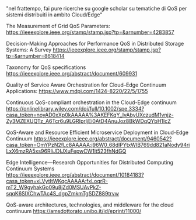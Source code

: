 "nel frattempo, fai pure ricerche su google scholar su tematiche di QoS per sistemi distribuiti in ambito Cloud/Edge"

The Measurement of Grid QoS Parameters:
https://ieeexplore.ieee.org/stamp/stamp.jsp?tp=&arnumber=4283857

Decision-Making Approaches for Performance
QoS in Distributed Storage Systems: A Survey
https://ieeexplore.ieee.org/stamp/stamp.jsp?tp=&arnumber=8618414

 Taxonomy for QoS specifications
https://ieeexplore.ieee.org/abstract/document/609931

Quality of Service Aware Orchestration for Cloud–Edge Continuum Applications:
https://www.mdpi.com/1424-8220/22/5/1755

Continuous QoS-compliant orchestration in the Cloud-Edge continuum
https://onlinelibrary.wiley.com/doi/full/10.1002/spe.3334?casa_token=noyAD0xXp0kAAAAA%3AKEFKqY_IvAbyUXczudM1vnjz-Zy3MZEXUQTz_A6Tcr6u9LGRIprljEi0AtD4AnuJoz8BkWDqQYbH1IcZ


QoS-Aware and Resource Efficient Microservice Deployment in Cloud-Edge Continuum
https://ieeexplore.ieee.org/abstract/document/9460542?casa_token=OmYPzN2fLc8AAAAA:j96W0_68dlPYtxWIB769dd821aNody94riLxX6mzRA5xs96RIiJDIJXuFepwCW1lt523fhNdGQ


Edge Intelligence—Research Opportunities for Distributed Computing Continuum Systems
https://ieeexplore.ieee.org/abstract/document/10184183?casa_token=xLVytItWKqcAAAAA:fxLoqrR-mT2_W9gyhakGo09u8jZd0MSUAvPkZ-sqqK6SIXChwTAc4S_dgpZmkmTgSDZ889trvw


QoS-aware architectures, technologies, and middleware for the cloud continuum
https://amsdottorato.unibo.it/id/eprint/11000/